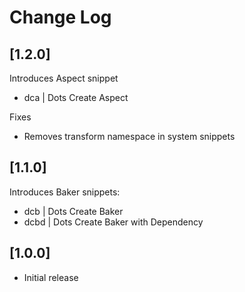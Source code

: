 # Change Log

## [1.2.0]

Introduces Aspect snippet
- dca | Dots Create Aspect

Fixes
- Removes transform namespace in system snippets

## [1.1.0]

Introduces Baker snippets:
- dcb | Dots Create Baker
- dcbd | Dots Create Baker with Dependency

## [1.0.0]

- Initial release